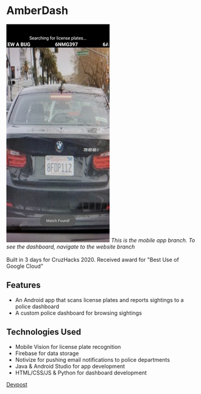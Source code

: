 # AmberDash
![Mobile_Img](https://github.com/TheEducatedPickle/Amber-Alert-License-Plate-Scanner/blob/master/sample_images/gallery.jpg?raw=true)
*This is the mobile app branch. To see the dashboard, navigate to the website branch*
<br/>
<br/>
Built in 3 days for CruzHacks 2020. Received award for "Best Use of Google Cloud"
## Features
* An Android app that scans license plates and reports sightings to a police dashboard
* A custom police dashboard for browsing sightings

## Technologies Used
* Mobile Vision for license plate recognition
* Firebase for data storage
* Notivize for pushing email notifications to police departments
* Java & Android Studio for app development
* HTML/CSS/JS & Python for dashboard development

[Devpost](https://devpost.com/software/amber-dash)
